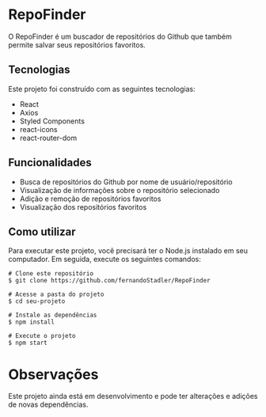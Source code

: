 # RepoFinder

O RepoFinder é um buscador de repositórios do Github que também permite salvar seus repositórios favoritos.

## Tecnologias

Este projeto foi construído com as seguintes tecnologias:

- React
- Axios
- Styled Components
- react-icons
- react-router-dom

## Funcionalidades

- Busca de repositórios do Github por nome de usuário/repositório
- Visualização de informações sobre o repositório selecionado
- Adição e remoção de repositórios favoritos
- Visualização dos repositórios favoritos

## Como utilizar

Para executar este projeto, você precisará ter o Node.js instalado em seu computador. Em seguida, execute os seguintes comandos:

```shell
# Clone este repositório
$ git clone https://github.com/fernandoStadler/RepoFinder

# Acesse a pasta do projeto
$ cd seu-projeto

# Instale as dependências
$ npm install

# Execute o projeto
$ npm start
```
# Observações
Este projeto ainda está em desenvolvimento e pode ter alterações e adições de novas dependências.
